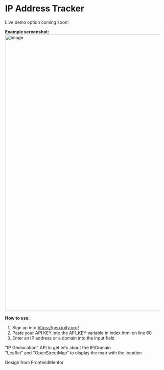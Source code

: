 # IP Address Tracker
Live demo option coming soon!

<b>Example screenshot:</b>
<br>
<img alt ="Image" width="900px" src='https://github.com/user-attachments/assets/1eada586-07c7-4106-beb2-5ffb51f1ad22'></img>

<b>How to use:</b>
1. Sign up into https://geo.ipify.org/
2. Paste your API KEY into the API_KEY variable in index.html on line 60
3. Enter an IP address or a domain into the input field

"IP Geolocation" API to get info about the IP/Domain
<br>
"Leaflet" and "OpenStreetMap" to display the map with the location

Design from FrontendMentor
